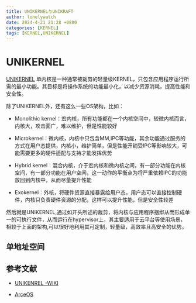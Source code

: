 ```yaml
---
title: UNIKERNEL与UNIKRAFT
author: lonelywatch
date: 2024-4-21 21:28 +0800
categories: [KERNEL]
tags: [KERNEL,UNIKERNEL] 
---
```


# UNIKERNEL

[UNIKERNEL](http://unikernel.org/) 单内核是一种通常被裁剪的轻量级KERNEL，只包含应用程序运行所需的最小功能。其目标是将操作系统的功能最小化，以减少资源消耗，提高性能和安全性。

除了UNIKERNEL外，还有这么一些OS架构，比如：

- Monolithic kernel：宏内核，所有功能都在一个内核空间中，较微内核而言，内核大，攻击面广，难以维护，但是性能较好

- Microkernel：微内核，内核中只包含MM,IPC等功能，其余功能通过服务的方式在用户态提供，内核小，维护简单，但是性能开销受IPC等影响较大，可能需要更多的硬件适配与支持才能发挥优势

- Hybrid kernel：混合内核，介于宏内核和微内核之间，有一部分功能在内核空间，有一部分功能在用户空间，这一动作的平衡点为将严重依赖IPC的功能放回到内核中，从而尽量提升性能

- Exokernel：外核，将硬件资源直接暴露给用户态，用户态可以直接控制硬件，内核只负责硬件资源的分配，这样可以提升性能，但是安全性较差

然后就是UNIKERNEL,通过如开头所述的裁剪，将内核与应用程序捆绑从而形成单一的可执行文件，从而运行在hypervisor上，其主要适用于云平台等使用场景，相较于上面的架构,可以很好地利用其可定制，轻量级，高效率且高安全的优势。


## 单地址空间



## 参考文献



- [UNIKENREL -WIKI](https://en.wikipedia.org/wiki/Unikernel)

- [ArceOS](https://rcore-os.cn/arceos-tutorial-book/ch02-00.html)